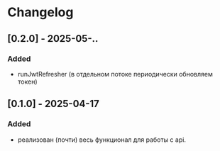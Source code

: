 # Changelog

## [0.2.0] - 2025-05-..
### Added
- runJwtRefresher (в отдельном потоке периодически обновляем токен)

## [0.1.0] - 2025-04-17
### Added
- реализован (почти) весь функционал для работы с api.